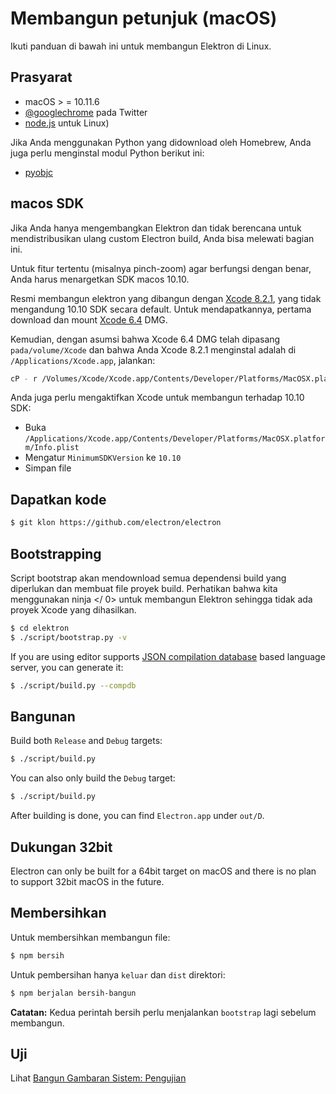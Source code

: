 # Membangun petunjuk (macOS)

Ikuti panduan di bawah ini untuk membangun Elektron di Linux.

## Prasyarat

- macOS > = 10.11.6
- [@googlechrome](https://developer.apple.com/technologies/tools/) pada Twitter
- [node.js](https://nodejs.org) untuk Linux)

Jika Anda menggunakan Python yang didownload oleh Homebrew, Anda juga perlu menginstal modul Python berikut ini:

- [pyobjc](https://pythonhosted.org/pyobjc/install.html)

## macos SDK

Jika Anda hanya mengembangkan Elektron dan tidak berencana untuk mendistribusikan ulang custom Electron build, Anda bisa melewati bagian ini.

Untuk fitur tertentu (misalnya pinch-zoom) agar berfungsi dengan benar, Anda harus menargetkan SDK macos 10.10.

Resmi membangun elektron yang dibangun dengan [Xcode 8.2.1](http://adcdownload.apple.com/Developer_Tools/Xcode_8.2.1/Xcode_8.2.1.xip), yang tidak mengandung 10.10 SDK secara default. Untuk mendapatkannya, pertama download dan mount [Xcode 6.4](http://developer.apple.com/devcenter/download.action?path=/Developer_Tools/Xcode_6.4/Xcode_6.4.dmg) DMG.

Kemudian, dengan asumsi bahwa Xcode 6.4 DMG telah dipasang `pada/volume/Xcode` dan bahwa Anda Xcode 8.2.1 menginstal adalah di `/Applications/Xcode.app`, jalankan:

```sh
cP - r /Volumes/Xcode/Xcode.app/Contents/Developer/Platforms/MacOSX.platform/Developer/SDKs/MacOSX10.10.sdk /Applications/Xcode.app/Contents/Developer/Platforms/MacOSX.platform/Developer/SDKs/
```

Anda juga perlu mengaktifkan Xcode untuk membangun terhadap 10.10 SDK:

- Buka `/Applications/Xcode.app/Contents/Developer/Platforms/MacOSX.platform/Info.plist`
- Mengatur `MinimumSDKVersion` ke `10.10`
- Simpan file

## Dapatkan kode

```sh
$ git klon https://github.com/electron/electron
```

## Bootstrapping

Script bootstrap akan mendownload semua dependensi build yang diperlukan dan membuat file proyek build. Perhatikan bahwa kita menggunakan  ninja </ 0> untuk membangun Elektron sehingga tidak ada proyek Xcode yang dihasilkan.</p> 

```sh
$ cd elektron
$ ./script/bootstrap.py -v
```

If you are using editor supports [JSON compilation database](http://clang.llvm.org/docs/JSONCompilationDatabase.html) based language server, you can generate it:

```sh
$ ./script/build.py --compdb
```

## Bangunan 

Build both `Release` and `Debug` targets:

```sh
$ ./script/build.py
```

You can also only build the `Debug` target:

```sh
$ ./script/build.py
```

After building is done, you can find `Electron.app` under `out/D`.

## Dukungan 32bit

Electron can only be built for a 64bit target on macOS and there is no plan to support 32bit macOS in the future.

## Membersihkan

Untuk membersihkan membangun file:

```sh
$ npm bersih
```

Untuk pembersihan hanya `keluar` dan `dist` direktori:

```sh
$ npm berjalan bersih-bangun
```

**Catatan:** Kedua perintah bersih perlu menjalankan `bootstrap` lagi sebelum membangun.

## Uji

Lihat [Bangun Gambaran Sistem: Pengujian](build-system-overview.md#tests)